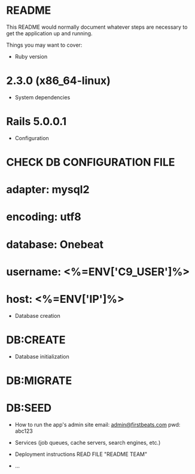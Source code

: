 # README

This README would normally document whatever steps are necessary to get the
application up and running.

Things you may want to cover:

* Ruby version
#   2.3.0 (x86_64-linux)

* System dependencies
#  Rails 5.0.0.1

* Configuration
#   CHECK DB CONFIGURATION FILE
#   adapter: mysql2
#   encoding: utf8
#   database: Onebeat
#   username: <%=ENV['C9_USER']%>
#   host: <%=ENV['IP']%>

* Database creation
#   DB:CREATE
 
* Database initialization
#   DB:MIGRATE
#   DB:SEED

* How to run the app's admin site
    email: admin@firstbeats.com
    pwd: abc123
* Services (job queues, cache servers, search engines, etc.)

* Deployment instructions
    READ FILE "README TEAM"
* ...
